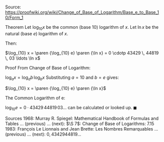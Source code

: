 # 

Source: https://proofwiki.org/wiki/Change_of_Base_of_Logarithm/Base_e_to_Base_10/Form_1

Theorem
Let $\log_{10} x$ be the common (base $10$) logarithm of $x$.
Let $\ln x$ be the natural (base $e$) logarithm of $x$.

Then:

$\log_{10} x = \paren {\log_{10} e} \paren {\ln x} = 0 \cdotp 43429 \, 44819 \, 03 \ldots \ln x$


Proof
From Change of Base of Logarithm:

$\log_a x = \log_a b \, \log_b x$
Substituting $a = 10$ and $b = e$ gives:

$\log_{10} x = \paren {\log_{10} e} \paren {\ln x}$

The Common Logarithm of e:

$\log_{10} e = 0 \cdotp 43429 \, 44819 \, 03 \ldots$
can be calculated or looked up.
$\blacksquare$


Sources
1968: Murray R. Spiegel: Mathematical Handbook of Formulas and Tables ... (previous) ... (next): $\S 7$: Change of Base of Logarithms: $7.15$
1983: François Le Lionnais and Jean Brette: Les Nombres Remarquables ... (previous) ... (next): $0,43429 44819 \ldots$




